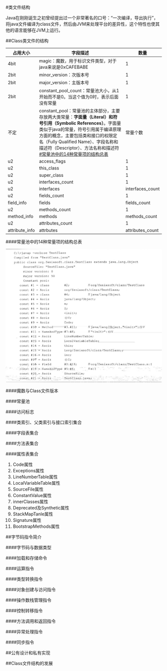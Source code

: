 #类文件结构

Java在刚刚诞生之初曾经提出过一个非常著名的口号：“一次编译，导出执行”，将java文件编译为class文件，然后由JVM来处理平台的差异性，这个特性也使其他的语言能够在JVM上运行。

##Class类文件的结构

|占用大小|字段描述|数量|
|---|---|---|
|4bit|magic：魔数，用于标识文件类型，对于java来说是0xCAFEBABE|1|
|2bit|minor_version：次版本号|1|
|2bit|major_version：主版本号|1|
|2bit|constant_pool_count：常量池大小，从1开始而不是0。当这个值为0时，表示后面没有常量|1|
|不定|constant_pool：常量池的主体部分，主要存放两大类常量：**字面量（Literal）**和**符号引用（Symbolic References）**。字面量类似于java的常量，符号引用属于编译原理方面的概念，主要包括类和接口的权限定名（Fully Qualified Name）、字段名称和描述符（Descriptor）、方法名称和描述符 [#常量池中的14种常量项的结构总表](#常量池中的14种常量项的结构总表)|常量个数|
|u2 | access_flags | 1|
|u2 | this_class | 1|
|u2 | super_class | 1|
|u2 | interfaces_count | 1|
|u2 | interfaces | interfaces_count|
|u2 | fields_count | 1|
|field_info | fields | fields_count|
|u2 | methods_count | 1|
|method_info | methods | methods_count|
|u2 | attributes_count | 1|
|attribute_info | attrbutes | attributes_count|

####常量池中的14种常量项的结构总表



![使用javap命令输出常量表](../images/使用javap命令输出常量表.png)


####魔数与Class文件版本

####常量池

####访问标志

####类索引、父类索引与接口索引集合

####字段表集合

####方法表集合

####属性表集合

1. Code属性
2. Exceptions属性
3. LineNumberTable属性
4. LocalVariableTable属性
5. SourceFile属性
6. ConstantValue属性
7. innerClasses属性
8. Deprecated及Synthetic属性
9. StackMapTanle属性
10. Signature属性
11. BootstrapMethods属性

##字节码指令简介

####字节码与数据类型

####加载和存储命令

####运算指令

####类型转换指令

####对象创建与访问指令

####操作数栈管理指令

####控制转移指令

####方法调用和返回指令

####异常处理指令

####同步指令

##公有设计和私有实现

##Class文件结构的发展
